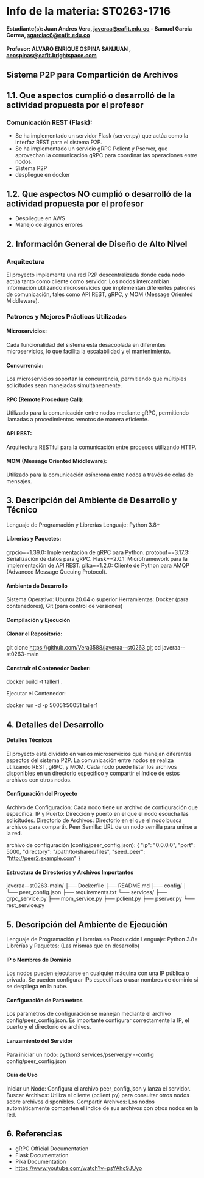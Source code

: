 # Info de la materia: ST0263-1716
#### Estudiante(s): Juan Andres Vera, javeraa@eafit.edu.co - Samuel Garcia Correa, sgarciac6@eafit.edu.co

#### Profesor: ALVARO ENRIQUE OSPINA SANJUAN , aeospinas@eafit.brightspace.com

## Sistema P2P para Compartición de Archivos
## 1.1. Que aspectos cumplió o desarrolló de la actividad propuesta por el profesor
### Comunicación REST (Flask):
- Se ha implementado un servidor Flask (server.py) que actúa como la interfaz REST para el sistema P2P.
- Se ha implementado un servicio gRPC Pclient y Pserver, que aprovechan la comunicación gRPC para coordinar las operaciones entre nodos.
- Sistema P2P
- despliegue en docker

## 1.2. Que aspectos NO cumplió o desarrolló de la actividad propuesta por el profesor
- Despliegue en AWS
- Manejo de algunos errores
## 2. Información General de Diseño de Alto Nivel
### Arquitectura
El proyecto implementa una red P2P descentralizada donde cada nodo actúa tanto como cliente como servidor. Los nodos intercambian información utilizando microservicios que implementan diferentes patrones de comunicación, tales como API REST, gRPC, y MOM (Message Oriented Middleware).

### Patrones y Mejores Prácticas Utilizadas
#### Microservicios:
 Cada funcionalidad del sistema está desacoplada en diferentes microservicios, lo que facilita la escalabilidad y el mantenimiento.

#### Concurrencia:
 Los microservicios soportan la concurrencia, permitiendo que múltiples solicitudes sean manejadas simultáneamente.

#### RPC (Remote Procedure Call):
 Utilizado para la comunicación entre nodos mediante gRPC, permitiendo llamadas a procedimientos remotos de manera eficiente.

#### API REST:
 Arquitectura RESTful para la comunicación entre procesos utilizando HTTP.

#### MOM (Message Oriented Middleware): 
Utilizado para la comunicación asíncrona entre nodos a través de colas de mensajes.

## 3. Descripción del Ambiente de Desarrollo y Técnico

Lenguaje de Programación y Librerías
Lenguaje: Python 3.8+

#### Librerías y Paquetes:
grpcio==1.39.0: Implementación de gRPC para Python.
protobuf==3.17.3: Serialización de datos para gRPC.
Flask==2.0.1: Microframework para la implementación de API REST.
pika==1.2.0: Cliente de Python para AMQP (Advanced Message Queuing Protocol).

#### Ambiente de Desarrollo
Sistema Operativo: Ubuntu 20.04 o superior
Herramientas: Docker (para contenedores), Git (para control de versiones)

#### Compilación y Ejecución
#### Clonar el Repositorio:
git clone <https://github.com/Vera3588/javeraa--st0263.git>
cd javeraa--st0263-main

#### Construir el Contenedor Docker:

docker build -t taller1 .

Ejecutar el Contenedor:

docker run -d -p 50051:50051 taller1

## 4. Detalles del Desarrollo
#### Detalles Técnicos

El proyecto está dividido en varios microservicios que manejan diferentes aspectos del sistema P2P. La comunicación entre nodos se realiza utilizando REST, gRPC, y MOM. Cada nodo puede listar los archivos disponibles en un directorio específico y compartir el índice de estos archivos con otros nodos.

#### Configuración del Proyecto
Archivo de Configuración: Cada nodo tiene un archivo de configuración que especifica:
IP y Puerto: Dirección y puerto en el que el nodo escucha las solicitudes.
Directorio de Archivos: Directorio en el que el nodo busca archivos para compartir.
Peer Semilla: URL de un nodo semilla para unirse a la red.

archivo de configuración (config/peer_config.json):
{
    "ip": "0.0.0.0",
    "port": 5000,
    "directory": "/path/to/shared/files",
    "seed_peer": "http://peer2.example.com"
}


#### Estructura de Directorios y Archivos Importantes

javeraa--st0263-main/
├── Dockerfile
├── README.md
├── config/
│   └── peer_config.json
├── requirements.txt
└── services/
    ├── grpc_service.py
    ├── mom_service.py
    ├── pclient.py
    ├── pserver.py
    └── rest_service.py

## 5. Descripción del Ambiente de Ejecución

Lenguaje de Programación y Librerías en Producción
Lenguaje: Python 3.8+
Librerías y Paquetes: (Las mismas que en desarrollo)

#### IP o Nombres de Dominio
Los nodos pueden ejecutarse en cualquier máquina con una IP pública o privada. Se pueden configurar IPs específicas o usar nombres de dominio si se despliega en la nube.

#### Configuración de Parámetros
Los parámetros de configuración se manejan mediante el archivo config/peer_config.json. Es importante configurar correctamente la IP, el puerto y el directorio de archivos.

#### Lanzamiento del Servidor
Para iniciar un nodo:
python3 services/pserver.py --config config/peer_config.json

#### Guía de Uso
Iniciar un Nodo: Configura el archivo peer_config.json y lanza el servidor.
Buscar Archivos: Utiliza el cliente (pclient.py) para consultar otros nodos sobre archivos disponibles.
Compartir Archivos: Los nodos automáticamente comparten el índice de sus archivos con otros nodos en la red.

## 6. Referencias
- gRPC Official Documentation
- Flask Documentation
- Pika Documentation
- https://www.youtube.com/watch?v=psYAhc9JUyo

